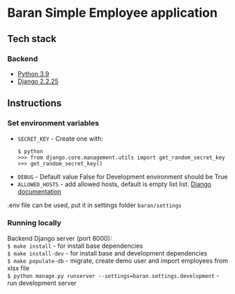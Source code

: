 # Baran Simple Employee application

## Tech stack

### Backend

- [Python 3.9](https://www.python.org/)
- [Django 2.2.25](https://www.djangoproject.com/)

## Instructions

### Set environment variables

- `SECRET_KEY` - Create one with:
    ```
    $ python
    >>> from django.core.management.utils import get_random_secret_key
    >>> get_random_secret_key()
    ```
- `DEBUG` - Default value False for Development environment should be True
- `ALLOWED_HOSTS` - add allowed hosts, default is empty list
  list. [Django documentation](https://docs.djangoproject.com/en/2.2/ref/settings/#allowed-hosts)

.env file can be used, put it in settings folder `baran/settings`

### Running locally

Backend Django server (port 8000):  
`$ make install` - for install base dependencies  
`$ make install-dev` - for install base and development dependencies  
`$ make populate-db` - migrate, create demo user and import employees from xlsx file  
`$ python manage.py runserver --settings=baran.settings.development` - run development server